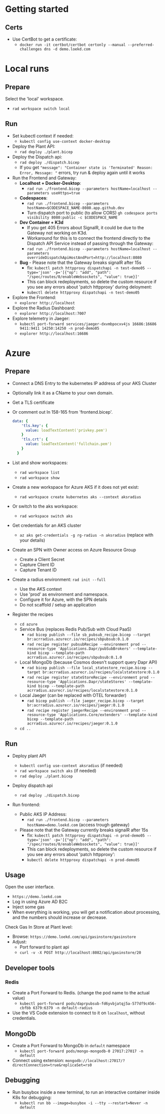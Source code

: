 # Getting started

## Certs
- Use CertBot to get a certificate:
  - `docker run -it certbot/certbot certonly --manual --preferred-challenges dns -d demo.loekd.com`

# Local runs

## Prepare 

Select the 'local' workspace.
  - `rad workspace switch local`

## Run

- Set kubectl context if needed:
    - `kubectl config use-context docker-desktop`    
- Deploy the Plant API:
    - `rad deploy ./plant.bicep`
- Deploy the Dispatch api:
    - `rad deploy ./dispatch.bicep`
    - If you get `"message": "Container state is 'Terminated' Reason: Error, Message: "` errors, try run & deploy again until it works
- Run the Frontend and Gateway:
    - **Localhost + Docker-Desktop**:        
        - `rad run ./frontend.bicep --parameters hostName=localhost --parameters useHttps=true` 
    - **Codespaces**:
        - `rad run ./frontend.bicep --parameters hostName=$CODESPACE_NAME-8080.app.github.dev`
        - Turn dispatch port to public (to allow CORS)
            `gh codespace ports visibility 8080:public -c $CODESPACE_NAME`
    - **Dev Container + K3d** 
        - If you get 405 Errors about SignalR, it could be due to the Gateway not working on K3d.
        - Workaround for this is to connect the frontend directly to the Dispatch API Service instead of passing through the Gateway:
        - `rad run ./frontend.bicep --parameters hostName=localhost --parameters overrideDispatchApiHostAndPort=http://localhost:8080`
    - **Bug** - Please note that the Gateway breaks signalR after 15s
        - fix: `kubectl patch httpproxy dispatchapi -n test-demo05 --type='json' -p='[{"op": "add", "path": "/spec/routes/0/enableWebsockets", "value": true}]'`
        - This can block redeployments, so delete the custom resource if you see any errors about 'patch httpproxy' during deloyment:
        - `kubectl delete httpproxy dispatchapi -n test-demo05`
- Explore the Frontend:
    - `explorer http://localhost`
- Explore the Radius Dashboard:
    - `explorer http://localhost:7007`
- Explore telemetry in Jaeger:
    - `kubectl port-forward services/jaeger-dxvmbpocxv4js 16686:16686 9411:9411 14250:14250 -n prod-demo05`
    - `explorer http://localhost:16686`

# Azure

## Prepare
- Connect a DNS Entry to the kubernetes IP address of your AKS Cluster
- Optionally link it as a CName to your own domain.
- Get a TLS certificate
- Or comment out ln 158-165 from 'frontend.bicep'.
  ```yaml
  data: {
      'tls.key': {
        value: loadTextContent('privkey.pem')
      }
      'tls.crt': {
        value: loadTextContent('fullchain.pem')
      }
    }
  ```

- List and show workspaces:
    - `rad workspace list`
    - `rad workspace show`

- Create a new workspace for Azure AKS if it does not yet exist:
    - `rad workspace create kubernetes aks --context aksradius`

- Or switch to the aks workspace:
  - `rad workspace switch aks`

- Get credentials for an AKS cluster
    - `az aks get-credentials -g rg-radius -n aksradius` (replace with your details)

- Create an SPN with Owner access on Azure Resource Group
    - Create a Client Secret
    - Capture Client ID
    - Capture Tenant ID

- Create a radius environment: `rad init --full`
    - Use the AKS context
    - Use 'prod' as environment and namespace.
    - Configure it for Azure, with the SPN details
    - Do not scaffold / setup an application
    
- Register the recipes
    - `cd azure`
    - Service Bus (replaces Redis Pub/Sub with Cloud PaaS) 
        - `rad bicep publish --file sb_pubsub_recipe.bicep --target br:acrradius.azurecr.io/recipes/sbpubsub:0.1.0`
        - `rad recipe register pubsubRecipe --environment prod --resource-type 'Applications.Dapr/pubSubBrokers' --template-kind bicep --template-path acrradius.azurecr.io/recipes/sbpubsub:0.1.0`
    - Local MongoDb (because Cosmos doesn't support query Dapr API)
        - `rad bicep publish --file local_statestore_recipe.bicep --target br:acrradius.azurecr.io/recipes/localstatestore:0.1.0`
        - `rad recipe register stateStoreRecipe --environment prod --resource-type 'Applications.Dapr/stateStores' --template-kind bicep --template-path acrradius.azurecr.io/recipes/localstatestore:0.1.0`
    - Local Jaeger (can be replaced with OTEL forwarder)
        - `rad bicep publish --file jaeger_recipe.bicep --target br:acrradius.azurecr.io/recipes/jaeger:0.1.0`
        - `rad recipe register jaegerRecipe --environment prod --resource-type 'Applications.Core/extenders' --template-kind bicep --template-path acrradius.azurecr.io/recipes/jaeger:0.1.0`
    - `cd ..`

## Run

- Deploy plant API
    - `kubectl config use-context aksradius` (if needed)
    - `rad workspace switch aks` (if needed)
    - `rad deploy ./plant.bicep`
- Deploy dispatch api
    - `rad deploy ./dispatch.bicep`

- Run frontend:        
    - Public AKS IP Address:        
        - `rad run ./frontend.bicep --parameters hostName=demo.loekd.com` (access trough gateway)     
    - Please note that the Gateway currently breaks signalR after 15s
        - fix: `kubectl patch httpproxy dispatchapi -n prod-demo05 --type='json' -p='[{"op": "add", "path": "/spec/routes/0/enableWebsockets", "value": true}]'`
        - This can block redeployments, so delete the custom resource if you see any errors about 'patch httpproxy':
        - `kubectl delete httpproxy dispatchapi -n prod-demo05`

## Usage

Open the user interface.
- `https://demo.loekd.com`
- Log in using Azure AD B2C
- Inject some gas 
- When everything is working, you will get a notification about processing, and the numbers should increase or decrease.

Check Gas In Store at Plant level:
- Browse:
    `https://demo.loekd.com/api/gasinstore/gasinstore`
- Adjust:
    - Port forward to plant api
    - `curl -v -X POST http://localhost:8082/api/gasinstore/20`


## Developer tools

### Redis
- Create a Port Forward to Redis. (change the pod name to the actual value)
    - `kubectl port-forward pods/daprpubsub-fd6yvbjatqj5a-577df9c456-cbfbb 6379:6379 -n default-radius`
- Use the VS Code extension to connect to it on `localhost`, without credentials.


## MongoDb
- Create a Port Forward to MongoDb in `default` namespace
    - `kubectl port-forward pods/mongo-mongodb-0 27017:27017 -n default`
- Connect using extension: `mongodb://localhost:27017/?directConnection=true&replicaSet=rs0`

## Debugging
- Run busybox inside a new terminal, to run an interactive container inside K8s for debugging:
    - `kubectl run bb --image=busybox -i --tty --restart=Never -n default` 